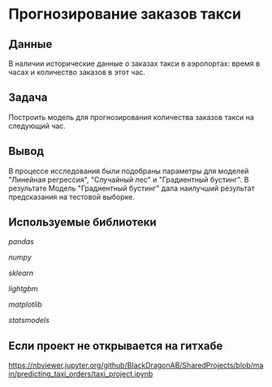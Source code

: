 # Прогнозирование заказов такси

## Данные

В наличии исторические данные о заказах такси в аэропортах: время в часах и количество заказов в этот час.

## Задача

Построить модель для прогнозирования количества заказов такси на следующий час.

## Вывод
В процессе исследования были подобраны параметры для моделей "Линейная регрессия", "Случайный лес" и "Градиентный бустинг". В результате Модель "Градиентный бустинг" дала наилучший результат предсказания на тестовой выборке.

## Используемые библиотеки

*pandas*

*numpy*

*sklearn*

*lightgbm*

*matplotlib*

*statsmodels*

## Если проект не открывается на гитхабе 

https://nbviewer.jupyter.org/github/BlackDragonAB/SharedProjects/blob/main/predicting_taxi_orders/taxi_project.ipynb
